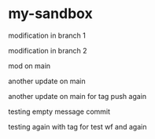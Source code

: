 # my-sandbox

modification in branch 1

modification in branch 2

mod on main

another update on main

another update on main for tag push again

testing empty message commit

testing again with tag for test wf and again